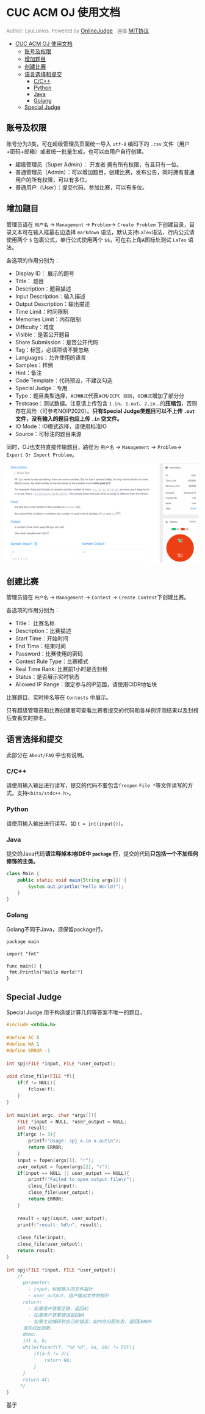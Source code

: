 # CUC ACM OJ 使用文档

<p>
<font size="2" color="grey">Author: LyuLumos. Powered by</font>
<a href="https://github.com/QingdaoU/OnlineJudge/blob/master/LICENSE">OnlineJudge</a>
<font size="2" color="grey">. 遵循</font>
<a href="https://github.com/LyuLumos/CUC-ACM-OJ/blob/main/LICENSE">MIT协议</a>
</p>


- [CUC ACM OJ 使用文档](#cuc-acm-oj-使用文档)
  - [账号及权限](#账号及权限)
  - [增加题目](#增加题目)
  - [创建比赛](#创建比赛)
  - [语言选择和提交](#语言选择和提交)
    - [C/C++](#cc)
    - [Python](#python)
    - [Java](#java)
    - [Golang](#golang)
  - [Special Judge](#special-judge)

## 账号及权限

账号分为3类，可在超级管理员页面统一导入 `utf-8` 编码下的 `.csv` 文件（用户+密码+邮箱）或者统一批量生成，也可以由用户自行创建。

- 超级管理员（Super Admin）： 开发者 拥有所有权限，有且只有一位。
- 普通管理员（Admin）：可以增加题目，创建比赛，发布公告，同时拥有普通用户的所有权限，可以有多位。
- 普通用户（User）：提交代码、参加比赛，可以有多位。



## 增加题目

管理员请在 `用户名` -> `Management` -> `Problem`-> `Create Problem` 下创建目录，目录文本可在输入框最右边选择 `markdown` 语法，默认支持`LaTex`语法，行内公式请使用两个 `$` 包裹公式，单行公式使用两个 `$$`，可在右上角`A`图标处测试 `LaTex` 语法。

各选项的作用分别为：
- Display ID： 展示的题号
- Title： 题目
- Description：题目描述
- Input Description：输入描述
- Output Description：输出描述
- Time Limit：时间限制
- Memories Limit：内存限制
- Difficulty：难度
- Visible：是否公开题目
- Share Submission：是否公开代码
- Tag：标签，必填项请不要忽略
- Languages：允许使用的语言
- Samples：样例
- Hint：备注
- Code Template：代码预设，不建议勾选
- Special Judge：专用
- Type：题目类型选择，`ACM模式`代表`ACM/ICPC 规则`，`OI模式`增加了部分分
- Testcase：测试数据。注意请上传包含 `1.in`、`1.out`、`2.in`...的**压缩包**，否则存在风险（可参考NOIP2020）。**只有Special Judge类题目可以不上传 `.out` 文件，没有输入的题目也应上传 `.in` 空文件。**
- IO Mode：IO模式选择，请使用标准IO
- Source：可标注的题目来源

同时，OJ也支持直接传输题目，路径为 `用户名` -> `Management` -> `Problem`-> `Export Or Import Problem`。

![](img/1.png)

## 创建比赛

管理员请在  `用户名` -> `Management` -> `Contest` -> `Create Contest`下创建比赛。

各选项的作用分别为：
- Title： 比赛名称
- Description：比赛描述
- Start Time：开始时间
- End Time：结束时间
- Password：比赛使用的密码
- Contest Rule Type：比赛模式
- Real Time Rank: 比赛前1小时是否封榜
- Status：是否展示实时状态
- Allowed IP Range：限定参与的IP范围，请使用CIDR地址块

比赛题目、实时排名等在 `Contests` 中展示。

只有超级管理员和比赛创建者可查看比赛者提交的代码和各样例评测结果以及封榜后查看实时排名。

## 语言选择和提交

此部分在 `About/FAQ` 中也有说明。

### C/C++

请使用输入输出进行读写，提交的代码不要包含`freopen` `File *`等文件读写的方式。支持`<bits/stdc++.h>`。

### Python

请使用输入输出进行读写。如 `t = int(input())`。

### Java

提交的Java代码**请注释掉本地IDE中 `package` 行**，提交的代码**只包括一个不加任何修饰的主类。**

```java
class Main {
    public static void main(String args[]) {
        System.out.println("Hello World!");
    }
}
```
### Golang
Golang不同于Java，须保留package行。

```golang
package main

import "fmt"

func main() {
 fmt.Println("Hello World!")
}
```

## Special Judge

Special Judge 用于构造或计算几何等答案不唯一的题目。

```cpp
#include <stdio.h>

#define AC 0
#define WA 1
#define ERROR -1

int spj(FILE *input, FILE *user_output);

void close_file(FILE *f){
    if(f != NULL){
        fclose(f);
    }
}

int main(int argc, char *args[]){
    FILE *input = NULL, *user_output = NULL;
    int result;
    if(argc != 3){
        printf("Usage: spj x.in x.out\n");
        return ERROR;
    }
    input = fopen(args[1], "r");
    user_output = fopen(args[2], "r");
    if(input == NULL || user_output == NULL){
        printf("Failed to open output file\n");
        close_file(input);
        close_file(user_output);
        return ERROR;
    }

    result = spj(input, user_output);
    printf("result: %d\n", result);

    close_file(input);
    close_file(user_output);
    return result;
}

int spj(FILE *input, FILE *user_output){
    /*
      parameter: 
        - input，标程输入的文件指针
        - user_output，用户输出文件的指针
      return: 
        - 如果用户答案正确，返回AC
        - 如果用户答案错误返回WA
        - 如果主动捕获到自己的错误，如内存分配失败，返回ERROR
      请完成此函数.
      demo:
      int a, b;
      while(fscanf(f, "%d %d", &a, &b) != EOF){
          if(a-b != 3){
              return WA;
          }
      }
      return AC;
     */
}
```

基于